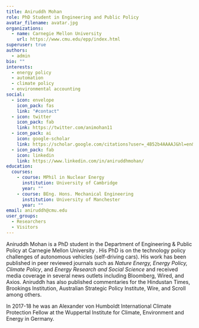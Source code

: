 ```yaml
---
title: Aniruddh Mohan
role: PhD Student in Engineering and Public Policy
avatar_filename: avatar.jpg
organizations:
  - name: Carnegie Mellon University
    url: https://www.cmu.edu/epp/index.html
superuser: true
authors:
  - admin
bio: ""
interests:
  - energy policy
  - automation
  - climate policy
  - environmental accounting
social:
  - icon: envelope
    icon_pack: fas
    link: "#contact"
  - icon: twitter
    icon_pack: fab
    link: https://twitter.com/animohan11
  - icon_pack: ai
    icon: google-scholar
    link: https://scholar.google.com/citations?user=_4B52b4AAAAJ&hl=en&oi=ao
  - icon_pack: fab
    icon: linkedin
    link: https://www.linkedin.com/in/aniruddhmohan/
education:
  courses:
    - course: MPhil in Nuclear Energy
      institution: University of Cambridge
      year: ""
    - course: BEng. Hons. Mechanical Engineering
      institution: University of Manchester
      year: ""
email: aniruddh@cmu.edu
user_groups:
  - Researchers
  - Visitors
---
```

Aniruddh Mohan is a PhD student in the Department of Engineering & Public Policy at Carnegie Mellon University . His PhD is on the technology policy challenges of autonomous vehicles (self-driving cars). His work has been published in peer reviewed journals such as *Nature Energy, Energy Policy, Climate Policy*, and *Energy Research and Social Science* and received media coverage in several news outlets including Bloomberg, Wired, and Axios. Aniruddh has also published commentaries for the Hindustan Times, Brookings Institution, Australian Strategic Policy Institute, Wire, and Scroll among others.

In 2017-18 he was an Alexander von Humboldt International Climate Protection Fellow at the Wuppertal Institute for Climate, Environment and Energy in Germany.
